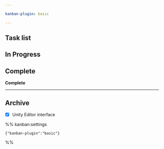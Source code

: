 ```yaml
---

kanban-plugin: basic

---
```


## Task list



## In Progress



## Complete

**Complete**


***

## Archive

- [x] Unity Editor interface

%% kanban:settings
```
{"kanban-plugin":"basic"}
```
%%